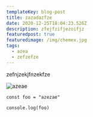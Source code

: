 ```yaml
---
templateKey: blog-post
title: zazadazfze
date: 2020-12-25T18:04:23.526Z
description: zfejfzifjezoifjz
featuredpost: true
featuredimage: /img/chemex.jpg
tags:
  - azea
  - zefzefze
---
```

zefnjzekjfnzekfze



![azeae](/img/blog-index.jpg "eazeaze")



```
const foo = "azezae"

console.log(foo)
```